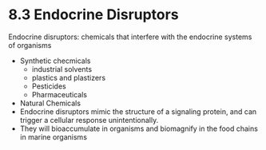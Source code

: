 # 8.3 Endocrine Disruptors

Endocrine disruptors: chemicals that interfere with the endocrine systems of organisms
- Synthetic checmicals
	- industrial solvents
	- plastics and plastizers
	- Pesticides
	- Pharmaceuticals
- Natural Chemicals
- Endocrine disruptors mimic the structure of a signaling protein, and can trigger a cellular response unintentionally.
- They will bioaccumulate in organisms and biomagnify in the food chains in marine organisms